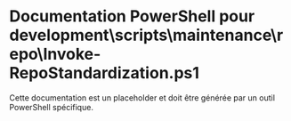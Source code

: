 # Documentation PowerShell pour development\scripts\maintenance\repo\Invoke-RepoStandardization.ps1

Cette documentation est un placeholder et doit être générée par un outil PowerShell spécifique.
